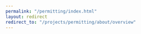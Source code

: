 ```yaml
---
permalink: "/permitting/index.html"
layout: redirect
redirect_to: "/projects/permitting/about/overview"
---
```


